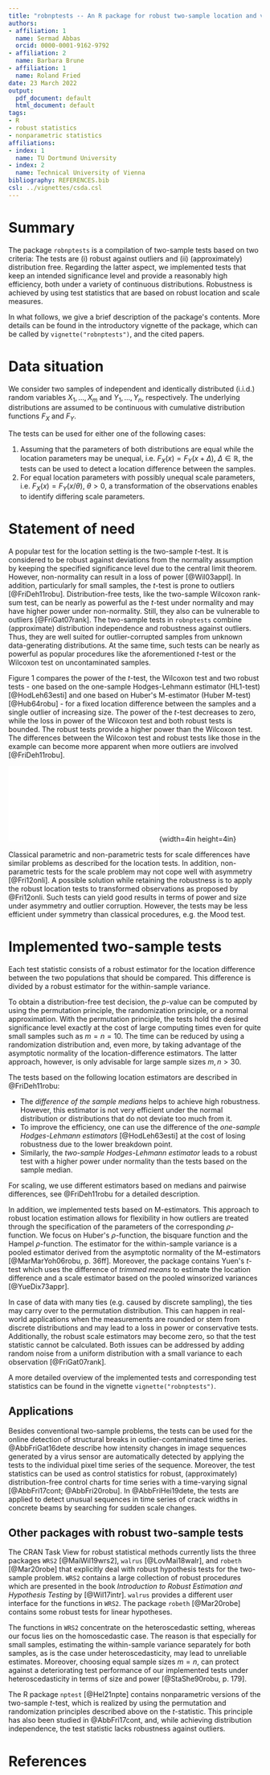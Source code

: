 ```yaml
---
title: "robnptests -- An R package for robust two-sample location and variability tests"
authors:
- affiliation: 1
  name: Sermad Abbas
  orcid: 0000-0001-9162-9792
- affiliation: 2
  name: Barbara Brune
- affiliation: 1
  name: Roland Fried
date: 23 March 2022
output:
  pdf_document: default
  html_document: default
tags:
- R
- robust statistics
- nonparametric statistics
affiliations:
- index: 1
  name: TU Dortmund University
- index: 2
  name: Technical University of Vienna
bibliography: REFERENCES.bib
csl: ../vignettes/csda.csl
---
```


# Summary
The package `robnptests` is a compilation of two-sample tests  based on two criteria: The tests are (i) robust against outliers and (ii) (approximately) distribution free. 
Regarding the latter aspect, we implemented tests that keep an intended significance level and provide a reasonably high efficiency, both  under a variety of continuous distributions.
Robustness is achieved by using test statistics that are based on robust location and scale measures. 

In what follows, we give a brief description of the package's contents.
More details can be found in the introductory vignette of the package, which can be called by `vignette("robnptests")`, and the cited papers.

# Data situation
We consider two samples of independent and identically distributed (i.i.d.) random variables $X_1, ..., X_m$ and $Y_1, ..., Y_n$, respectively. 
The underlying distributions are assumed to be continuous with cumulative distribution functions $F_X$ and $F_Y$.

The tests can be used for either one of the following cases:

1. Assuming that the parameters of both distributions are equal while the location parameters may be unequal, i.e. $F_X(x) = F_Y(x + \Delta)$, $\Delta \in \mathbb{R}$, the tests can be used to detect a location difference between the samples.
2. For equal location parameters with possibly unequal scale parameters, i.e. $F_X(x) = F_Y(x/\theta)$, $\theta > 0$, a transformation of the observations enables to identify differing scale parameters.


# Statement of need
A popular test for the location setting is the two-sample $t$-test.
It is considered to be robust against deviations from the normality assumption by keeping the specified significance level due to the central limit theorem.
However, non-normality can result in a loss of power [@Wil03appl].
In addition, particularly for small samples, the $t$-test is prone to outliers [@FriDeh11robu].
Distribution-free tests, like the two-sample Wilcoxon rank-sum test, can be nearly as powerful as the $t$-test under normality and may have higher power under non-normality.
Still, they also can be vulnerable to outliers [@FriGat07rank].
The two-sample tests in `robnptests` combine (approximate) distribution independence and robustness against outliers.
Thus, they are well suited for outlier-corrupted samples from unknown data-generating distributions.
At the same time, such tests can be nearly as powerful as popular procedures like the aforementioned $t$-test or the Wilcoxon test on uncontaminated samples.

Figure 1 compares the power of the $t$-test, the Wilcoxon test and two robust tests - one based on the one-sample Hodges-Lehmann estimator (HL1-test) [@HodLeh63esti] and one based on Huber's M-estimator (Huber M-test) [@Hub64robu] - for a fixed location difference between the samples and a single outlier of increasing size.
The power of the $t$-test decreases to zero, while the loss in power of the Wilcoxon test and both robust tests is bounded. 
The robust tests provide a higher power than the Wilcoxon test.
The differences between the Wilcoxon test and robust tests like those in the example can become more apparent when more outliers are involved [@FriDeh11robu].
  
![Power of the two-sample $t$-test, the Wilcoxon rank-sum test, and two robust tests - one based on the one-sample Hodges-Lehmann estimator and one based on Huber's M-estimator - on two samples of size $m = n = 10$ from two normal distributions with a location difference of $\Delta = 2$ and a single outlier of increasing size.](img/fig1_-_power_under_outliers.pdf){width=4in height=4in}

Classical parametric and non-parametric tests for scale differences have similar problems as described for the location tests.
In addition, non-parametric tests for the scale problem may not cope well with asymmetry [@Fri12onli].
A possible solution while retaining the robustness is to apply the robust location tests to transformed observations as proposed by @Fri12onli.
Such tests can yield good results in terms of power and size under asymmetry and outlier corruption.
However, the tests may be less efficient under symmetry than classical procedures, e.g. the Mood test. 

# Implemented two-sample tests
Each test statistic consists of a robust estimator for the location difference between the two populations that should be compared.
This difference is divided by a robust estimator for the within-sample variance. 

To obtain a distribution-free test decision, the $p$-value can be computed by using the permutation principle, the randomization principle, or a normal approximation.
With the permutation principle, the tests hold the desired significance level exactly at the cost of large computing times even for quite small samples such as $m = n = 10$.
The time can be reduced by using a randomization distribution and, even more, by taking advantage of the asymptotic normality of the location-difference estimators.
The latter approach, however, is only advisable for large sample sizes $m, n > 30$.

The tests based on the following location estimators are described in @FriDeh11robu:

* The _difference of the sample medians_ helps to achieve high robustness. However, this estimator is not very efficient under the normal distribution or distributions that do not deviate too much from it.
* To improve the efficiency, one can use the difference of the _one-sample Hodges-Lehmann estimators_ [@HodLeh63esti] at the cost of losing robustness due to the lower breakdown point.
* Similarly, the _two-sample Hodges-Lehmann estimator_ leads to a robust test with a higher power under normality than the tests based on the sample median.

For scaling, we use different estimators based on medians and pairwise differences, see @FriDeh11robu for a detailed description.

In addition, we implemented tests based on M-estimators. This approach to robust location estimation allows for flexibility in how outliers are treated through the specification of the parameters of the corresponding $\rho$-function. 
We focus on Huber's $\rho$-function, the bisquare function and the Hampel $\rho$-function.
The estimator for the within-sample variance is a pooled estimator derived from the asymptotic normality of the M-estimators [@MarMarYoh06robu, p. 36ff].
Moreover, the package contains Yuen's $t$-test which uses the difference of _trimmed means_ to estimate the location difference and a scale estimator based on the pooled winsorized variances [@YueDix73appr].

In case of data with many ties (e.g. caused by discrete sampling), the ties may carry over to the permutation distribution.
This can happen in real-world applications when the measurements are rounded or stem from discrete distributions and may lead to a loss in power or conservative tests.
Additionally, the robust scale estimators may become zero, so that the test statistic cannot be calculated.
Both issues can be addressed by adding random noise from a uniform distribution with a small variance to each observation [@FriGat07rank]. 

A more detailed overview of the implemented tests and corresponding test statistics can be found in the vignette `vignette("robnptests")`.

## Applications
Besides conventional two-sample problems, the tests can be used for the online detection of structural breaks in outlier-contaminated time series.
@AbbFriGat16dete describe how intensity changes in image sequences generated by a virus sensor are automatically detected by applying the tests to the individual pixel time series of the sequence.
Moreover, the test statistics can be used as control statistics for robust, (approximately) distribution-free control charts for time series with a time-varying signal [@AbbFri17cont; @AbbFri20robu].
In @AbbFriHei19dete, the tests are applied to detect unusual sequences in time series of crack widths in concrete beams by searching for sudden scale changes.

## Other packages with robust two-sample tests
The CRAN Task View for robust statistical methods currently lists the three packages `WRS2` [@MaiWil19wrs2], `walrus` [@LovMai18walr], and `robeth` [@Mar20robe] that explicitly deal with robust hypothesis tests for the two-sample problem.
`WRS2` contains a large collection of robust procedures which are presented in the book *Introduction to Robust Estimation and Hypothesis Testing* by [@Wil17intr]. `walrus` provides a different user interface for the functions in `WRS2`. 
The package `robeth` [@Mar20robe] contains some robust tests for linear hypotheses.

The functions in `WRS2` concentrate on the heteroscedastic setting, whereas our focus lies on the homoscedastic case.
The reason is that especially for small samples, estimating the within-sample variance separately for both samples, as is the case under heteroscedasticity, may lead to unreliable estimates.
Moreover, choosing equal sample sizes $m = n$, can protect against a deteriorating test performance of our implemented tests under heteroscedasticity in terms of size and power [@StaShe90robu, p. 179].

The R package `nptest` [@Hel21npte] contains nonparametric versions of the two-sample $t$-test, which is realized by using the permutation and randomization principles described above on the $t$-statistic.
This principle has also been studied in @AbbFri17cont, and, while achieving distribution independence, the test statistic lacks robustness against outliers.

# References
